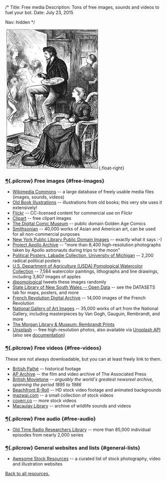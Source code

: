 /*
Title: Free media
Description: Tons of free images, sounds and videos to fuel your bot.
Date: July 23, 2015

Nav: hidden
*/

![ART!](/content/images/illustrations/studio-work.png){.float-right}

### [¶](#free-images){.pilcrow} Free images {#free-images}

- [Wikimedia Commons](https://commons.wikimedia.org/wiki/Main_Page) -- a large database of freely usable media files (images, sounds, videos)
- [Old Book Illustrations](http://www.oldbookillustrations.com/) -- illustrations from old books; this very site uses it extensively!
- [Flickr](https://www.flickr.com/search/?q=&l=commderiv&ct=0&mt=all&adv=1) -- CC-licensed content for commercial use on Flickr
- [Clipart](https://openclipart.org/) -- free clipart images
- [The Digital Comic Museum](http://digitalcomicmuseum.com/) -- public domain Golden Age Comics
- [Smithsonian](http://www.asia.si.edu/collections/edan/default.cfm) -- 40,000 works of Asian and American art, can be used for all non-commercial purposes
- [New York Public Library Public Domain Images](http://digitalcollections.nypl.org/search/index?utf8=%E2%9C%93&keywords=&filters[rights][]=pd) -- exactly what it says :-)
- [Project Apollo Archive](https://www.flickr.com/photos/projectapolloarchive/) -- "more than 8,400 high-resolution photographs taken by Apollo astronauts during trips to the moon"
- [Political Posters, Labadie Collection, University of Michigan](http://quod.lib.umich.edu/l/lbc2ic?cc=lbc2ic;page=index;c=lbc2ic) -- 2,200 radical political posters
- [U.S. Department of Agriculture (USDA) Pomological Watercolor Collection](http://usdawatercolors.nal.usda.gov/pom/home.xhtml) -- 7,584 watercolor paintings, lithographs and line drawings, including 3,807 images of apples
 - [@pomological](/bots/twitterbots/pomological/) tweets these images randomly
- [State Library of New South Wales -- Open Data](http://www.sl.nsw.gov.au/using/search/open_data.html) -- see the DATASETS tab for maps, posters, and more
- [French Revolution Digital Archive](http://frda.stanford.edu/) -- 14,000 images of the French Revolution
- [National Gallery of Art Images](https://images.nga.gov/?service=category&action=show_content_page&language=en&category=16) -- 35,000 works of art from the National Gallery, including masterpieces by Van Gogh, Gauguin, Rembrandt, and more
- [The Morgan Library & Museum: Rembrandt Prints](http://www.themorgan.org/rembrandt)
- [Unsplash](https://unsplash.com/) -- free high-resolution photos, also available via [Unsplash API](https://source.unsplash.com/) (also see [documentation](https://unsplash.com/documentation))

### [¶](#free-videos){.pilcrow} Free videos {#free-videos}
These are not always downloadable, but you can at least freely link to them.

- [British Pathé](https://www.youtube.com/user/britishpathe/videos) -- historical footage
- [AP Archive](https://www.youtube.com/c/aparchive) -- the film and video archive of The Associated Press
- [British Movietone](https://www.youtube.com/channel/UCHq777_waKMJw6SZdABmyaA) -- *arguably the world's greatest newsreel archive, spanning the period 1895 to 1986*
- [Beachfront B-Roll](http://www.beachfrontbroll.com/) -- HD stock video footage and animated backgrounds
- [mazwai.com](http://mazwai.com/#/videos) -- a small collection of stock videos
- [coverr.co](http://www.coverr.co/) -- more stock videos
- [Macaulay Library](http://macaulaylibrary.org/) -- archive of wildlife sounds and videos

### [¶](#free-audio){.pilcrow} Free audio {#free-audio}

- [Old Time Radio Researchers Library](http://www.otrrlibrary.org/index.html) -- more than 85,000 individual episodes from nearly 2,000 series


### [¶](#general-lists){.pilcrow} General websites and lists {#general-lists}

- [Awesome Stock Resources](https://github.com/neutraltone/awesome-stock-resources) -- a curated list of stock photography, video and illustration websites

[Back to all resources.](/resources)